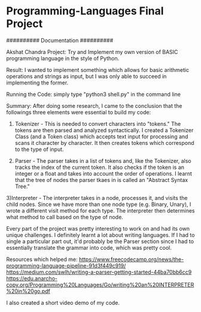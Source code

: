 # Programming-Languages Final Project

########## Documentation ##########

Akshat Chandra
Project: Try and Implement my own version of BASIC programming language in the style of Python.

Result: I wanted to implement something which allows for basic arithmetic operations and strings as input, but I was only able to succeed in implementing the former.

Running the Code: simply type "python3 shell.py" in the command line



Summary: After doing some research, I came to the conclusion that the followings three elements were essential to build my code:

 1) Tokenizer - This is needed to convert characters into "tokens." The tokens are then parsed and analyzed syntactically. I created a Tokenizer Class (and a Token class)
                which accepts text input for processing and scans it character by character. It then creates tokens which correspond to the type of input.

 2) Parser - The parser takes in a list of tokens and, like the Tokenizer, also tracks the index of the current token. It also checks if the token is an integer or a float
             and takes into account the order of operations. I learnt that the tree of nodes the parser tkaes in is called an "Abstract Syntax Tree."

 3)Interpreter - The interpreter takes in a node, processes it, and visits the child nodes. Since we have more than one node type (e.g. Binary, Unary), I
                 wrote a different visit method for each type. The interpreter then determines what method to call based on the type of node.


Every part of the project was pretty interesting to work on and had its own unique challenges. I definitely learnt a lot about writing languages.
If I had to single a particular part out, it'd probably be the Parser section since I had to essentially translate the grammar into code, which was pretty cool.

Resources which helped me:
 https://www.freecodecamp.org/news/the-programming-language-pipeline-91d3f449c919/
 https://medium.com/swlh/writing-a-parser-getting-started-44ba70bb6cc9
 https://edu.anarcho-copy.org/Programming%20Languages/Go/writing%20an%20INTERPRETER%20in%20go.pdf


I also created a short video demo of my code.
